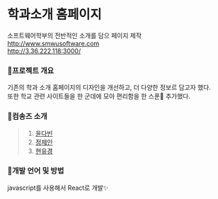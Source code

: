 # 학과소개 홈페이지

소프트웨어학부의 전반적인 소개를 담으 페이지 제작<br>
http://www.smwusoftware.com<br>
http://3.36.222.118:3000/

### 📍프로젝트 개요
기존의 학과 소개 홈페이지의 디자인을 개선하고, 더 다양한 정보르 담고자 했다.<br>
또한 학교 관련 사이트들을 한 군데에 모아 편리함을 한 스푼🥄 추가했다.

### 📍컴송즈 소개
> 1. [윤다빈](https://github.com/yundabin0608)
> 2. [정제인](https://www.acmicpc.net/problem/3584)
> 3. [현유경](https://github.com/yugyeongh)


### 📍개발 언어 및 방법
javascript를 사용해서 React로 개발✨

